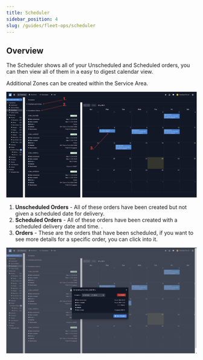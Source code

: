 ```yaml
---
title: Scheduler
sidebar_position: 4
slug: /guides/fleet-ops/scheduler
---
```


## Overview

The Scheduler shows all of your Unscheduled and Scheduled orders, you can then view all of them in a easy to digest calendar view. 

Additional Zones can be created within the Service Area. 

![Alt text](image-20.png)

1. **Unscheduled Orders** - All of these orders have been created but not given a scheduled date for delivery.
2. **Scheduled Orders** - All of these orders have been created with a scheduled delivery date and time. . 
3. **Orders** - These are the orders that have been scheduled, if you want to see more details for a specific order, you can click into it. 

![Alt text](image-21.png)